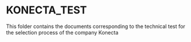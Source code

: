 # KONECTA_TEST
This folder contains the documents corresponding to the technical test for the selection process of the company Konecta
